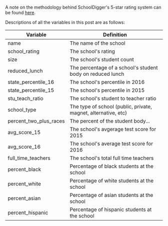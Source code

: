 A note on the methodology behind SchoolDigger's 5-star rating system can be found <a href="https://www.schooldigger.com/aboutranking.aspx">here</a>.

Descriptions of all the variables in this post are as follows:

<table>
  <thead>
    <tr>
      <th>Variable</th>
      <th>Definition</th>
    </tr>
  </thead>
  <tbody>
    <tr><td>name</td><td>The name of the school</td></tr>
    <tr><td>school_rating</td><td>The school's rating</td></tr>
    <tr><td>size</td><td>The school's student count</td></tr>
    <tr><td>reduced_lunch</td><td>The percentage of a school's student body on reduced lunch</td></tr>
    <tr><td>state_percentile_16</td><td>The school's percentile in 2016</td></tr>
    <tr><td>state_percentile_15</td><td>The school's percentile in 2015</td></tr>
    <tr><td>stu_teach_ratio</td><td>The school's student to teacher ratio</td></tr>
    <tr><td>school_type</td><td>The type of school (public, private, magnet, alternative, etc)</td></tr>
    <tr><td>percent_two_plus_races</td><td>The percent of the student body...</td></tr>
    <tr><td>avg_score_15</td><td>The school's avgerage test score for 2015</td></tr>
    <tr><td>avg_score_16</td><td>The school's average test score for 2016</td></tr>
    <tr><td>full_time_teachers</td><td>The school's total full time teachers</td></tr>
    <tr><td>percent_black</td><td>Percentage of black students at the school</td></tr>
    <tr><td>percent_white</td><td>Percentage of white students at the school</td></tr>
    <tr><td>percent_asian</td><td>Percentage of asian students at the school</td></tr>
    <tr><td>percent_hispanic</td><td>Percentage of hispanic students at the school</td></tr>
</table>
